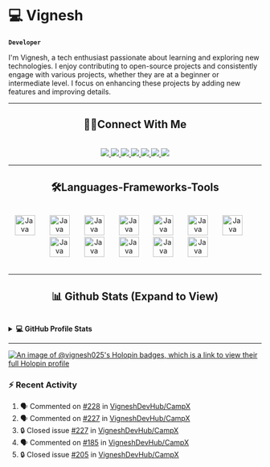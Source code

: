 # 💻 Vignesh

**`Developer`**

I'm Vignesh, a tech enthusiast passionate about learning and exploring new technologies. I enjoy contributing to open-source projects and consistently engage with various projects, whether they are at a beginner or intermediate level. I focus on enhancing these projects by adding new features and improving details.

---

<!--
<p align="center"><img align="center" src="https://github-readme-streak-stats.herokuapp.com/?user=Vignesh025&theme=react" alt="Vignesh025" /></p>
-->

<h2 align="center"> 🙋‍♂️Connect With Me </h2>
<br/>
<div align="center">
<a href="https://discordapp.com/users/Neymarjr#7680">
<img src="https://img.shields.io/badge/Discord-5865F2?style=for-the-badge&logo=discord&logoColor=white"/>
</a>
<a href="https://www.linkedin.com/in/vignesh-j-85a1b121a/">
<img src="https://img.shields.io/badge/LinkedIn-0077B5?style=for-the-badge&logo=linkedin&logoColor=white"/>
</a>
<a href="https://app.daily.dev/vignesh_j">
<img src="https://img.shields.io/badge/daily.dev-CE3DF3?style=for-the-badge&logo=dailydotdev&logoColor=white"/>
</a>
<a href="mailto:vigneshjayakumar9221@gmail.com">
<img src="https://img.shields.io/badge/Gmail-D14836?style=for-the-badge&logo=gmail&logoColor=white"/>
</a>
<a href="https://www.duolingo.com/profile/VigneshJ25">
<img src="https://img.shields.io/badge/Duolingo-58CC02?style=for-the-badge&logo=Duolingo&logoColor=white"/>
</a>
<a href="https://leetcode.com/u/Vignesh025/">
<img src="https://img.shields.io/badge/-LeetCode-FFA116?style=for-the-badge&logo=LeetCode&logoColor=black"/>
</a>
<a href="https://dev.to/vignesh_j">
<img src="https://img.shields.io/badge/dev.to-0A0A0A?style=for-the-badge&logo=devdotto&logoColor=white"/>
</a>
</div>

---

<h2 align="center">🛠️Languages-Frameworks-Tools</h2>
<br/>
<div align="center">
<img  alt="Java" width="40px" style="padding-right:25px;" src="https://cdn.jsdelivr.net/gh/devicons/devicon@latest/icons/c/c-original.svg" />
<img  alt="Java" width="40px" style="padding-right:25px;" src="https://cdn.jsdelivr.net/gh/devicons/devicon@latest/icons/html5/html5-original.svg" />
<img  alt="Java" width="40px" style="padding-right:25px;" src="https://cdn.jsdelivr.net/gh/devicons/devicon@latest/icons/css3/css3-original.svg" />
<img  alt="Java" width="40px" style="padding-right:25px;" src="https://cdn.jsdelivr.net/gh/devicons/devicon@latest/icons/javascript/javascript-plain.svg" />
<img  alt="Java" width="40px" style="padding-right:25px;" src="https://cdn.jsdelivr.net/gh/devicons/devicon@latest/icons/bootstrap/bootstrap-original.svg" />
<img  alt="Java" width="40px" style="padding-right:25px;" src="https://cdn.jsdelivr.net/gh/devicons/devicon@latest/icons/nodejs/nodejs-original.svg" />
<img  alt="Java" width="40px" style="padding-right:25px;" src="https://cdn.jsdelivr.net/gh/devicons/devicon@latest/icons/express/express-original.svg" />
<img  alt="Java" width="40px" style="padding-right:25px;" src="https://cdn.jsdelivr.net/gh/devicons/devicon@latest/icons/mongodb/mongodb-original.svg" />
<img  alt="Java" width="40px" style="padding-right:25px;" src="https://cdn.jsdelivr.net/gh/devicons/devicon@latest/icons/react/react-original.svg" />
<img  alt="Java" width="40px" style="padding-right:25px;" src="https://cdn.jsdelivr.net/gh/devicons/devicon@latest/icons/materialui/materialui-original.svg" />
<img  alt="Java" width="40px" style="padding-right:25px;" src="https://cdn.jsdelivr.net/gh/devicons/devicon@latest/icons/vscode/vscode-original.svg" />
<img  alt="Java" width="40px" style="padding-right:25px;" src="https://cdn.jsdelivr.net/gh/devicons/devicon@latest/icons/github/github-original.svg" />
</div>
<br/>


---

<h2 align="center">📊 Github Stats (Expand to View)</h2> 
<br/>
<details> 
  <summary><b>💻 GitHub Profile Stats</b></summary>
  <br/>
  <p align="center">
    <img align="center" src="https://github-readme-stats-vignesh025.vercel.app/api?username=Vignesh025&show_icons=true&rank_icon=github&theme=react" alt="Vignesh025's GitHub Stats" height="192px"/></a>
  </p>
  <p  align="center">
    <img src="https://github-readme-stats-vignesh025.vercel.app/api/top-langs/?username=Vignesh025&layout=compact&theme=react" alt="Vignesh025's GitHub Language Stats" height="192px"/>
  </p>
  <br/>
  <b>Note:</b> Top languages is only a metric of the languages my public code consists of and doesn't reflect experience or skill level.
  </p>
</details>

<!--
<details>
  <summary><b>⚡ Recent GitHub Activity</b></summary>
  <br/>
	<img alt="Vignesh's Activity Graph" src="https://github-readme-activity-graph.vercel.app/graph?username=Vignesh025&custom_title=Vignesh%20%27s%20Contribution%20Graph&theme=react" /></a>
  <br/>

</details>
-->

---

[![An image of @vignesh025's Holopin badges, which is a link to view their full Holopin profile](https://holopin.me/vignesh025)](https://holopin.io/@vignesh025)


### :zap: Recent Activity

<!--START_SECTION:activity-->
1. 🗣 Commented on [#228](https://github.com/VigneshDevHub/CampX/pull/228#issuecomment-2424107020) in [VigneshDevHub/CampX](https://github.com/VigneshDevHub/CampX)
2. 🗣 Commented on [#227](https://github.com/VigneshDevHub/CampX/issues/227#issuecomment-2424103815) in [VigneshDevHub/CampX](https://github.com/VigneshDevHub/CampX)
3. 🔒 Closed issue [#227](https://github.com/VigneshDevHub/CampX/issues/227) in [VigneshDevHub/CampX](https://github.com/VigneshDevHub/CampX)
4. 🗣 Commented on [#185](https://github.com/VigneshDevHub/CampX/issues/185#issuecomment-2424103552) in [VigneshDevHub/CampX](https://github.com/VigneshDevHub/CampX)
5. 🔒 Closed issue [#205](https://github.com/VigneshDevHub/CampX/issues/205) in [VigneshDevHub/CampX](https://github.com/VigneshDevHub/CampX)
<!--END_SECTION:activity-->
